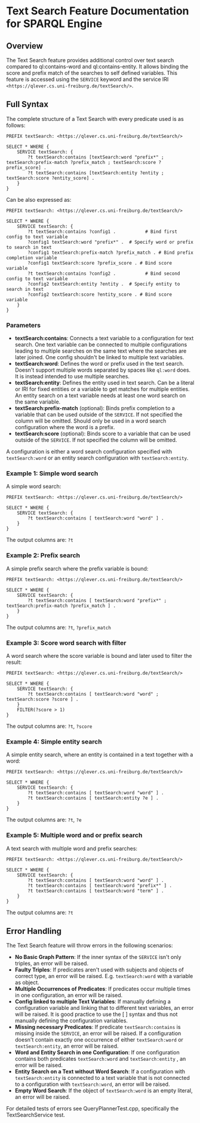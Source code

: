 # Text Search Feature Documentation for SPARQL Engine

## Overview

The Text Search feature provides additional control over text search compared to ql:contains-word and ql:contains-entity. It allows binding the score and prefix match of the searches to self defined variables. This feature is accessed using the `SERVICE` keyword and the service IRI `<https://qlever.cs.uni-freiburg.de/textSearch/>`.

## Full Syntax

The complete structure of a Text Search with every predicate used is as follows:

```sparql
PREFIX textSearch: <https://qlever.cs.uni-freiburg.de/textSearch/>

SELECT * WHERE {
	SERVICE textSearch: {
		?t textSearch:contains [textSearch:word "prefix*" ; textSearch:prefix-match ?prefix_match ; textSearch:score ?prefix_score] .
		?t textSearch:contains [textSearch:entity ?entity ; textSearch:score ?entity_score] .
	}
}
```

Can be also expressed as:

```sparql
PREFIX textSearch: <https://qlever.cs.uni-freiburg.de/textSearch/>

SELECT * WHERE {
	SERVICE textSearch: {
		?t textSearch:contains ?config1 .           # Bind first config to text variable
		?config1 textSearch:word "prefix*" .  # Specify word or prefix to search in text
		?config1 textSearch:prefix-match ?prefix_match . # Bind prefix completion variable
		?config1 textSearch:score ?prefix_score . # Bind score variable
		?t textSearch:contains ?config2 .           # Bind second config to text variable
		?config2 textSearch:entity ?entity .  # Specify entity to search in text
		?config2 textSearch:score ?entity_score . # Bind score variable
	}
}
```


### Parameters

- **textSearch:contains**: Connects a text variable to a configuration for text search. One text variable can be connected to multiple configurations leading to multiple searches on the same text where the searches are later joined. One config shouldn't be linked to multiple text variables.
- **textSearch:word**: Defines the word or prefix used in the text search. Doesn't support multiple words separated by spaces like `ql:word` does. It is instead intended to use multiple searches. 
- **textSearch:entity**: Defines the entity used in text search. Can be a literal or IRI for fixed entities or a variable to get matches for multiple entities. An entity search on a text variable needs at least one word search on the same variable. 
- **textSearch:prefix-match** (optional): Binds prefix completion to a variable that can be used outside of the `SERVICE`. If not specified the column will be omitted. Should only be used in a word search configuration where the word is a prefix.
- **textSearch:score** (optional): Binds score to a variable that can be used outside of the `SERVICE`. If not specified the column will be omitted.

A configuration is either a word search configuration specified with `textSearch:word` or an entity search configuration with `textSearch:entity`. 

### Example 1:  Simple word search

A simple word search:

```sparql
PREFIX textSearch: <https://qlever.cs.uni-freiburg.de/textSearch/>

SELECT * WHERE {
	SERVICE textSearch: {
		?t textSearch:contains [ textSearch:word "word" ] .
	}
}
```

The output columns are: `?t`

### Example 2: Prefix search

A simple prefix search where the prefix variable is bound:

```sparql
PREFIX textSearch: <https://qlever.cs.uni-freiburg.de/textSearch/>

SELECT * WHERE {
	SERVICE textSearch: {
		?t textSearch:contains [ textSearch:word "prefix*" ; textSearch:prefix-match ?prefix_match ] .
	}
}
```

The output columns are: `?t`, `?prefix_match`

### Example 3: Score word search with filter

A word search where the score variable is bound and later used to filter the result:

```sparql
PREFIX textSearch: <https://qlever.cs.uni-freiburg.de/textSearch/>

SELECT * WHERE {
	SERVICE textSearch: {
		?t textSearch:contains [ textSearch:word "word" ; textSearch:score ?score ] .
	}
	FILTER(?score > 1)
}
```

The output columns are: `?t`, `?score`

### Example 4: Simple entity search

A simple entity search, where an entity is contained in a text together with a word:

```sparql
PREFIX textSearch: <https://qlever.cs.uni-freiburg.de/textSearch/>

SELECT * WHERE {
	SERVICE textSearch: {
		?t textSearch:contains [ textSearch:word "word" ] .
		?t textSearch:contains [ textSearch:entity ?e ] .
	}
}
```

The output columns are: `?t`, `?e`

### Example 5: Multiple word and or prefix search

A text search with multiple word and prefix searches:

```sparql
PREFIX textSearch: <https://qlever.cs.uni-freiburg.de/textSearch/>

SELECT * WHERE {
	SERVICE textSearch: {
		?t textSearch:contains [ textSearch:word "word" ] .
		?t textSearch:contains [ textSearch:word "prefix*" ] .
		?t textSearch:contains [ textSearch:word "term" ] .
	}
}
```

The output columns are: `?t`

## Error Handling 

The Text Search feature will throw errors in the following scenarios:

- **No Basic Graph Pattern**: If the inner syntax of the `SERVICE` isn't only triples, an error will be raised.
- **Faulty Triples**: If predicates aren't used with subjects and objects of correct type, an error will be raised. E.g. `textSearch:word` with a variable as object. 
- **Multiple Occurrences of Predicates**: If predicates occur multiple times in one configuration, an error will be raised.
- **Config linked to multiple Text Variables**: If manually defining a configuration variable and linking that to different text variables, an error will be raised. It is good practice to use the [ ] syntax and thus not manually defining the configuration variables.
- **Missing necessary Predicates**: If predicate `textSearch:contains` is missing inside the `SERVICE`, an error will be raised. If a configuration doesn't contain exactly one occurrence of either `textSearch:word` or `textSearch:entity`, an error will be raised.
- **Word and Entity Search in one Configuration**: If one configuration contains both predicates `textSearch:word` and `textSearch:entity` , an error will be raised.
- **Entity Search on a Text without Word Search**: If a configuration with `textSearch:entity` is connected to a text variable that is not connected to a configuration with `textSearch:word`, an error will be raised.
- **Empty Word Search**: If the object of `textSearch:word` is an empty literal, an error will be raised.

For detailed tests of errors see QueryPlannerTest.cpp, specifically the TextSearchService test.

